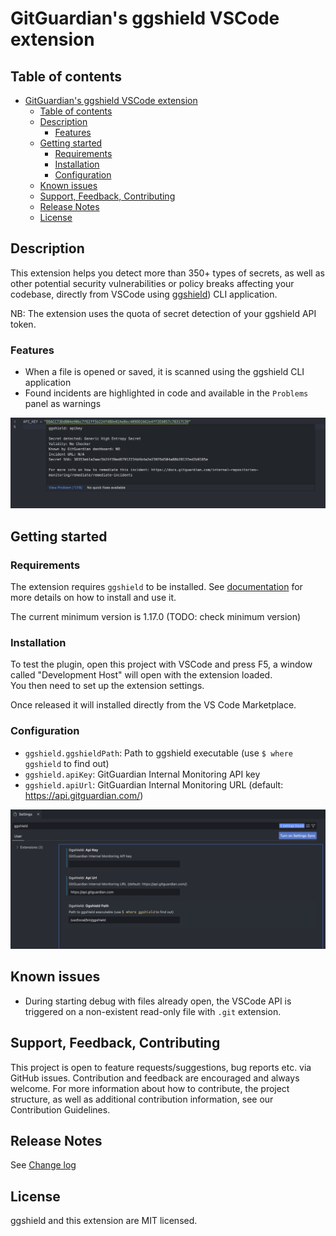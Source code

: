 # GitGuardian's ggshield VSCode extension

## Table of contents

- [GitGuardian's ggshield VSCode extension](#gitguardians-ggshield-vscode-extension)
  - [Table of contents](#table-of-contents)
  - [Description](#description)
    - [Features](#features)
  - [Getting started](#getting-started)
    - [Requirements](#requirements)
    - [Installation](#installation)
    - [Configuration](#configuration)
  - [Known issues](#known-issues)
  - [Support, Feedback, Contributing](#support-feedback-contributing)
  - [Release Notes](#release-notes)
  - [License](#license)

## Description

This extension helps you detect more than 350+ types of secrets, as well as other potential security vulnerabilities or policy breaks affecting your codebase, directly from VSCode using [ggshield](https://www.gitguardian.com/ggshield)) CLI application.

NB: The extension uses the quota of secret detection of your ggshield API token.

### Features

- When a file is opened or saved, it is scanned using the ggshield CLI application
- Found incidents are highlighted in code and available in the `Problems` panel as warnings

![Incident highlighted](./doc/incident_highlighted.png)

## Getting started

### Requirements

The extension requires `ggshield` to be installed. See [documentation](https://docs.gitguardian.com/ggshield-docs/getting-started) for more details on how to install and use it.

The current minimum version is 1.17.0 (TODO: check minimum version)

### Installation

To test the plugin, open this project with VSCode and press F5, a window called "Development Host" will open with the extension loaded.  
You then need to set up the extension settings.

Once released it will installed directly from the VS Code Marketplace.

### Configuration

- `ggshield.ggshieldPath`: Path to ggshield executable (use `$ where ggshield` to find out)
- `ggshield.apiKey`: GitGuardian Internal Monitoring API key
- `ggshield.apiUrl`: GitGuardian Internal Monitoring URL (default: <https://api.gitguardian.com/>)

![Settings](./doc/settings.png)

## Known issues

- During starting debug with files already open, the VSCode API is triggered on a non-existent read-only file with `.git` extension.

## Support, Feedback, Contributing

This project is open to feature requests/suggestions, bug reports etc. via GitHub issues. Contribution and feedback are encouraged and always welcome. For more information about how to contribute, the project structure, as well as additional contribution information, see our Contribution Guidelines.

## Release Notes

See [Change log](./CHANGELOG.md)

## License

ggshield and this extension are MIT licensed.
